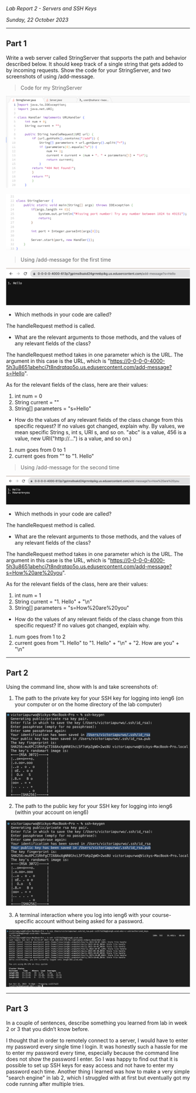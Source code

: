 *Lab Report 2 - Servers and SSH Keys*

*Sunday, 22 October 2023*

---

## Part 1

Write a web server called StringServer that supports the path and behavior described below. It should keep track of a single string that gets added to by incoming requests. Show the code for your StringServer, and two screenshots of using /add-message.

> Code for my StringServer

![Image](StringServer1.png)

![Image](StringServer2.png)

> Using /add-message for the first time

![Image](AddMsg1.png)

- Which methods in your code are called?

The handleRequest method is called.
  
- What are the relevant arguments to those methods, and the values of any relevant fields of the class?

The handleRequest method takes in one parameter which is the URL. The argument in this case is the URL, which is "https://0-0-0-0-4000-5h3u8651abehci7t8ndrqtqo5o.us.edusercontent.com/add-message?s=Hello".

As for the relevant fields of the class, here are their values:
1. int num = 0
2. String current = ""
3. String[] parameters = "s=Hello"
  
- How do the values of any relevant fields of the class change from this specific request? If no values got changed, explain why.
By values, we mean specific String s, int s, URI s, and so on. "abc" is a value, 456 is a value, new URI("http://...") is a value, and so on.)

1. num goes from 0 to 1
2. current goes from "" to "1. Hello"

> Using /add-message for the second time

![Image](AddMsg2.png)

- Which methods in your code are called?

The handleRequest method is called.
  
- What are the relevant arguments to those methods, and the values of any relevant fields of the class?

The handleRequest method takes in one parameter which is the URL. The argument in this case is the URL, which is "https://0-0-0-0-4000-5h3u8651abehci7t8ndrqtqo5o.us.edusercontent.com/add-message?s=How%20are%20you".

As for the relevant fields of the class, here are their values:
1. int num = 1
2. String current = "1. Hello" + "\n"
3. String[] parameters = "s=How%20are%20you"
  
- How do the values of any relevant fields of the class change from this specific request? If no values got changed, explain why.

1. num goes from 1 to 2
2. current goes from "1. Hello" to "1. Hello" + "\n" + "2. How are you" + "\n"

---

## Part 2

Using the command line, show with ls and take screenshots of:

1. The path to the private key for your SSH key for logging into ieng6 (on your computer or on the home directory of the lab computer)

![Image](LR2P21.png)

2. The path to the public key for your SSH key for logging into ieng6 (within your account on ieng6)

![Image](LR2P22.png)

3. A terminal interaction where you log into ieng6 with your course-specific account without being asked for a password.

![Image](LR2P23.png)

---

## Part 3

In a couple of sentences, describe something you learned from lab in week 2 or 3 that you didn’t know before.

I thought that in order to remotely connect to a server, I would have to enter my password every single time I login. It was honestly such a hassle for me to enter my password every time, especially because the command line does not show the password I enter. So I was happy to find out that it is possible to set up SSH keys for easy access and not have to enter my password each time. Another thing I learned was how to make a very simple "search engine" in lab 2, which I struggled with at first but eventually got my code running after multiple tries. 
